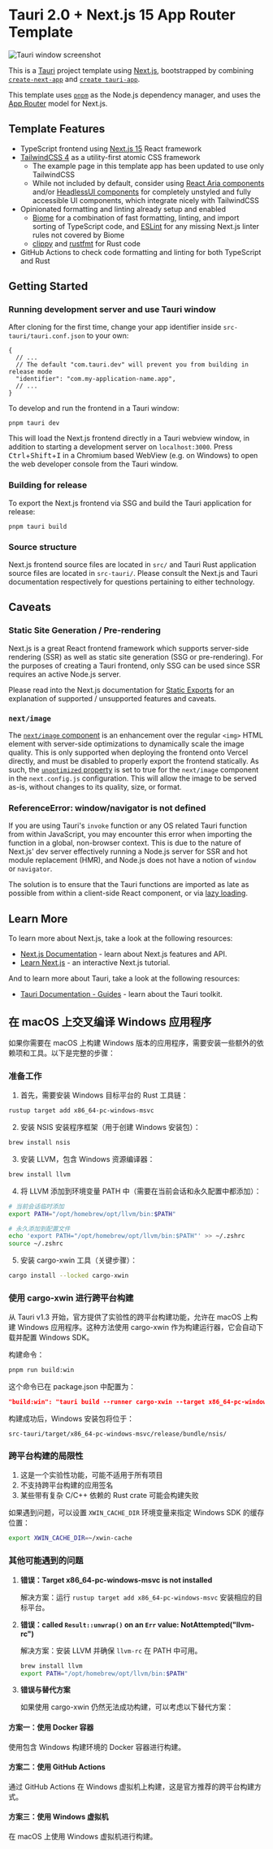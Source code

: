 # Tauri 2.0 + Next.js 15 App Router Template

![Tauri window screenshot](public/tauri-nextjs-template-2_screenshot.png)

This is a [Tauri](https://v2.tauri.app/) project template using [Next.js](https://nextjs.org/),
bootstrapped by combining [`create-next-app`](https://github.com/vercel/next.js/tree/canary/packages/create-next-app)
and [`create tauri-app`](https://v2.tauri.app/start/create-project/).

This template uses [`pnpm`](https://pnpm.io/) as the Node.js dependency
manager, and uses the [App Router](https://nextjs.org/docs/app) model for Next.js.

## Template Features

- TypeScript frontend using [Next.js 15](https://nextjs.org/) React framework
- [TailwindCSS 4](https://tailwindcss.com/) as a utility-first atomic CSS framework
  - The example page in this template app has been updated to use only TailwindCSS
  - While not included by default, consider using
    [React Aria components](https://react-spectrum.adobe.com/react-aria/index.html)
    and/or [HeadlessUI components](https://headlessui.com/) for completely unstyled and
    fully accessible UI components, which integrate nicely with TailwindCSS
- Opinionated formatting and linting already setup and enabled
  - [Biome](https://biomejs.dev/) for a combination of fast formatting, linting, and
    import sorting of TypeScript code, and [ESLint](https://eslint.org/) for any missing
    Next.js linter rules not covered by Biome
  - [clippy](https://github.com/rust-lang/rust-clippy) and
    [rustfmt](https://github.com/rust-lang/rustfmt) for Rust code
- GitHub Actions to check code formatting and linting for both TypeScript and Rust

## Getting Started

### Running development server and use Tauri window

After cloning for the first time, change your app identifier inside
`src-tauri/tauri.conf.json` to your own:

```jsonc
{
  // ...
  // The default "com.tauri.dev" will prevent you from building in release mode
  "identifier": "com.my-application-name.app",
  // ...
}
```

To develop and run the frontend in a Tauri window:

```shell
pnpm tauri dev
```

This will load the Next.js frontend directly in a Tauri webview window, in addition to
starting a development server on `localhost:3000`.
Press <kbd>Ctrl</kbd>+<kbd>Shift</kbd>+<kbd>I</kbd> in a Chromium based WebView (e.g. on
Windows) to open the web developer console from the Tauri window.

### Building for release

To export the Next.js frontend via SSG and build the Tauri application for release:

```shell
pnpm tauri build
```

### Source structure

Next.js frontend source files are located in `src/` and Tauri Rust application source
files are located in `src-tauri/`. Please consult the Next.js and Tauri documentation
respectively for questions pertaining to either technology.

## Caveats

### Static Site Generation / Pre-rendering

Next.js is a great React frontend framework which supports server-side rendering (SSR)
as well as static site generation (SSG or pre-rendering). For the purposes of creating a
Tauri frontend, only SSG can be used since SSR requires an active Node.js server.

Please read into the Next.js documentation for [Static Exports](https://nextjs.org/docs/app/building-your-application/deploying/static-exports)
for an explanation of supported / unsupported features and caveats.

### `next/image`

The [`next/image` component](https://nextjs.org/docs/basic-features/image-optimization)
is an enhancement over the regular `<img>` HTML element with server-side optimizations
to dynamically scale the image quality. This is only supported when deploying the
frontend onto Vercel directly, and must be disabled to properly export the frontend
statically. As such, the
[`unoptimized` property](https://nextjs.org/docs/api-reference/next/image#unoptimized)
is set to true for the `next/image` component in the `next.config.js` configuration.
This will allow the image to be served as-is, without changes to its quality, size,
or format.

### ReferenceError: window/navigator is not defined

If you are using Tauri's `invoke` function or any OS related Tauri function from within
JavaScript, you may encounter this error when importing the function in a global,
non-browser context. This is due to the nature of Next.js' dev server effectively
running a Node.js server for SSR and hot module replacement (HMR), and Node.js does not
have a notion of `window` or `navigator`.

The solution is to ensure that the Tauri functions are imported as late as possible
from within a client-side React component, or via [lazy loading](https://nextjs.org/docs/app/building-your-application/optimizing/lazy-loading).

## Learn More

To learn more about Next.js, take a look at the following resources:

- [Next.js Documentation](https://nextjs.org/docs) - learn about Next.js features and
  API.
- [Learn Next.js](https://nextjs.org/learn) - an interactive Next.js tutorial.

And to learn more about Tauri, take a look at the following resources:

- [Tauri Documentation - Guides](https://v2.tauri.app/start/) - learn about the Tauri
  toolkit.

## 在 macOS 上交叉编译 Windows 应用程序

如果你需要在 macOS 上构建 Windows 版本的应用程序，需要安装一些额外的依赖项和工具。以下是完整的步骤：

### 准备工作

1. 首先，需要安装 Windows 目标平台的 Rust 工具链：

```bash
rustup target add x86_64-pc-windows-msvc
```

2. 安装 NSIS 安装程序框架（用于创建 Windows 安装包）：

```bash
brew install nsis
```

3. 安装 LLVM，包含 Windows 资源编译器：

```bash
brew install llvm
```

4. 将 LLVM 添加到环境变量 PATH 中（需要在当前会话和永久配置中都添加）：

```bash
# 当前会话临时添加
export PATH="/opt/homebrew/opt/llvm/bin:$PATH"

# 永久添加到配置文件
echo 'export PATH="/opt/homebrew/opt/llvm/bin:$PATH"' >> ~/.zshrc
source ~/.zshrc
```

5. 安装 cargo-xwin 工具（关键步骤）：

```bash
cargo install --locked cargo-xwin
```

### 使用 cargo-xwin 进行跨平台构建

从 Tauri v1.3 开始，官方提供了实验性的跨平台构建功能，允许在 macOS 上构建 Windows 应用程序。这种方法使用 cargo-xwin 作为构建运行器，它会自动下载并配置 Windows SDK。

构建命令：

```bash
pnpm run build:win
```

这个命令已在 package.json 中配置为：

```json
"build:win": "tauri build --runner cargo-xwin --target x86_64-pc-windows-msvc"
```

构建成功后，Windows 安装包将位于：
```
src-tauri/target/x86_64-pc-windows-msvc/release/bundle/nsis/
```

### 跨平台构建的局限性

1. 这是一个实验性功能，可能不适用于所有项目
2. 不支持跨平台构建的应用签名
3. 某些带有复杂 C/C++ 依赖的 Rust crate 可能会构建失败

如果遇到问题，可以设置 `XWIN_CACHE_DIR` 环境变量来指定 Windows SDK 的缓存位置：

```bash
export XWIN_CACHE_DIR=~/xwin-cache
```

### 其他可能遇到的问题

1. **错误：Target x86_64-pc-windows-msvc is not installed**

   解决方案：运行 `rustup target add x86_64-pc-windows-msvc` 安装相应的目标平台。

2. **错误：called `Result::unwrap()` on an `Err` value: NotAttempted("llvm-rc")**

   解决方案：安装 LLVM 并确保 `llvm-rc` 在 PATH 中可用。
   
   ```bash
   brew install llvm
   export PATH="/opt/homebrew/opt/llvm/bin:$PATH"
   ```

3. **错误与替代方案**

   如果使用 cargo-xwin 仍然无法成功构建，可以考虑以下替代方案：

#### 方案一：使用 Docker 容器

使用包含 Windows 构建环境的 Docker 容器进行构建。

#### 方案二：使用 GitHub Actions

通过 GitHub Actions 在 Windows 虚拟机上构建，这是官方推荐的跨平台构建方式。

#### 方案三：使用 Windows 虚拟机

在 macOS 上使用 Windows 虚拟机进行构建。
